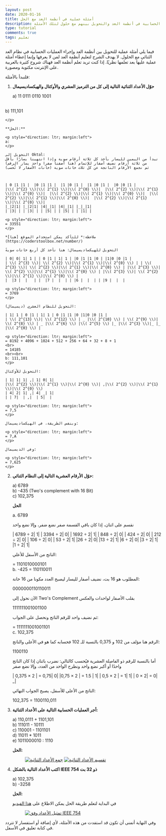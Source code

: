 ```yaml
---
layout: post
date: 2020-01-16
title: أمثلة عملية في أنطمة العد مع الحل
description: أمثلة في العمليات الحسابية في أنطمة العد والتحويل بينهم مع حلول لتلك الأمثلة
type: tutorial
comments: true
tags: تعليم
---
```


<style>
table {
  border-collapse: collapse;
  text-align: center;
  direction: ltr;
  overflow-x:auto;
}
table, th, td, tr {
  border: 1px solid #ddd;
}
 tr:hover {background-color: #f5f5f5;} 
</style>

فيما يلي أمثلة عملية للتحويل بين أنظمة العد وإجراء العمليات الحسابية في نظام العد الثنائي مع الحلول. لا يهدف الشرح لتعليم أنظمة العد لمن لا يعرفها وإنما إعطاء أمثلة عملية عليها بعد تعلمها نظريًا. إذا كنت تريد تعلم أنظمة العد فهناك شروح كثيرة بالعربية على الإنترنت مكتوبة ومصورة.

فلنبدأ بالأمثلة:



1. **حوّل الأعداد الثنائية التالية إلى كل من الترميز العشري والأوكتال والهيكساديسيمال**

    <p style="direction: ltr; margin:left">

    a) 11 0111 0110 1001
<br>
    b) 111,101
    
    </p>

    **الحل:**

    <p style="direction: ltr; margin:left">
    a:
    </p>

    التحويل إلى Oktal:
    نبدأ من اليمين لليسار بأخذ كل ثلاثة أرقام سوية وإذا انتهينا يسارًا بأقل من ثلاثة أرقام نضيف أصفار للإتمام (هنا أضفنا صفرا واحد يسار الرقم)
    ثم نجمع الأرقام الناتجة عن كل ثلاث خانات سوية (خانات الأصفار لا تُحسب)



    | 0 |1 |1 |  |0 |1 |1 |  |1 |0 |1 |  |1 |0 |1 |  |0 |0 |1 |
    |\\( 2^{2} \\)|\\( 2^{1} \\)|\\( 2^{0} \\)|  |\\( 2^{2} \\)|\\( 2^{1} \\)|\\( 2^{0} \\)|  |\\( 2^{2} \\)|\\( 2^{1} \\)|\\( 2^{0} \\)|  |\\( 2^{2} \\)|\\( 2^{1} \\)|\\( 2^{0} \\)|  |\\( 2^{2} \\)|\\( 2^{1} \\)|\\( 2^{0} \\)|
    |_|2|1| |_|2|1| |4|_|1| |4|_|1| |_|_|1|
    | |3| | | |3| | | |5| | | |5| | | |1| |

    <p style="direction: ltr; margin:left">
    = 33551
    </p>

    *ملاحظة:* للتأكد يمكن استخدام الموقع [هنا](https://coderstoolbox.net/number/)

    التحويل للهيكساديسيمال: هنا نأخذ كل أربع خانات سويةً

    | 0| 0| 1| 1 | | 0 |1 | 1| 1 | |0 |1 |1 |0 | |1|0 |0 |1 |
    | \\( 2^{3} \\)| \\( 2^{2} \\)|\\( 2^{1} \\)|\\( 2^{0} \\) | | \\( 2^{3} \\)| \\( 2^{2} \\)|\\( 2^{1} \\)|\\( 2^{0} \\) | |\\( 2^{3} \\)| \\( 2^{2} \\)|\\( 2^{1} \\)|\\( 2^{0} \\) | |\\( 2^{3} \\)| \\( 2^{2} \\)|\\( 2^{1} \\)|\\( 2^{0} \\) |
    |  |3 |  |   | |  |7 |  |  | | |6 |  |  | | |9 |  |  |

    <p style="direction: ltr; margin:left">
    = 3769
    </p>

    التحويل للنظام العشري (ديسيمال):
    
    | 1| 1 | 0 |1 | 1| 1 | 0 |1 |1 |0 |1|0 |0 |1 |
    | \\( 2^{13} \\)| \\( 2^{12} \\) | _ |\\( 2^{10} \\) | \\( 2^{9} \\)| \\( 2^{8} \\) | _ |\\( 2^{6} \\) |\\( 2^{5} \\) |_ |\\( 2^{3} \\)|_ |_ |\\( 2^{0} \\) |

    <p style="direction: ltr; margin:left">
    = 8192 + 4096 + 1024 + 512 + 256 + 64 + 32 + 8 + 1
    <br>
    = 14185
    <br><br>
    b: 111,101 
    </p>
    
    التحويل للأوكتال:

    | 1| 1| 1| ,| 1| 0| 1|
    |\\( 2^{2} \\)|\\( 2^{1} \\)|\\( 2^{0} \\)| ,|\\( 2^{2} \\)|\\( 2^{1} \\)|\\( 2^{0} \\)
    | 4| 2| 1| ,| 4| _| 1|
    | | 7|  | ,|  | 5|  |

    <p style="direction: ltr; margin:left">
    = 7,5
    </p>

    وبنفس الطريقة، في الهيكساديسيمال:

    <p style="direction: ltr; margin:left">
    = 7,A
    </p>
    
    وفي الديسيمال:

    <p style="direction: ltr; margin:left">
    = 7,625
    </p>

2. **حوّل الأرقام العشرية التالية إلى النظام الثنائي:**

    <p style="direction: ltr; margin:left">

    a) 6789
    <br>
    b) -435 (Two's complement with 16 Bit)
    <br>
    c) 102,375
    </p>

    **الحل**

    <p style="direction: ltr; margin:left">

    a. 6789
    </p>
    
    نقسم على اثنان، إذا كان باقي القسمة صفر نضع ضفر، وإلا نضع واحد

    | 6789 ÷ 2| 1|
    | 3394 ÷ 2| 0|
    | 1692 ÷ 2| 1|
    | 848 ÷ 2| 0|
    | 424 ÷ 2| 0|
    | 212 ÷ 2| 0|
    | 106 ÷ 2| 0|
    | 53 ÷ 2| 1|
    |26 ÷ 2| 0|
    |13 ÷ 2| 1|
    |6 ÷ 2| 0|
    |3 ÷ 2| 1|
    |1 ÷ 2| 1|

    الناتج من الأسفل للأعلي:

    <p style="direction: ltr; margin:left">
    = 1101010000101
    <br>
    b. -425 = 110110011
    </p>
    المطلوب هو 16 بت، نضيف أصفار لليسار ليصبح العدد مكونا من 16 خانة:

     <p style="direction: ltr; margin:left">
     0000000110110011
    </p>
    
    الآن نحول إلى Two's Complement بقلب الأصفار لواحدات والعكس
    
     <p style="direction: ltr; margin:left">
  
     1111111001001100
    </p>

    ثم نضيف واحد للرقم الناتج ونحصل على الجواب:

    <p style="direction: ltr; margin:left">
  
     =  1111111001001101
    <br>
    c. 102,375
    </p>
    
    الرقم هنا مؤلف من 102 و 0,375 بالنسبة للـ 102 فحسابه كما هو في الأعلى والناتج:
 
    <p style="direction: ltr; margin:left">
  
     1100110
    </p>

    أما بالنسبة للرقم ذو الفاصلة العشرية فيُحسب كالتالي: نضرب باثنان إذا كان الناتج واحدًا أو أكبر نضع واحد ونطرح الواحد من العدد، وإلا نضع صفر

    | 0,375 × 2 | = 0,75| 0|
    |0,75 × 2 | = 1.5 | 1|
    | 0,5 × 2 | = 1| 1|
    | 0 × 2| = 0| _|

    الناتج من الأعلى للأسفل، يصبح الجواب النهائي:

    <p style="direction: ltr; margin:left">
    102,375 = 1100110,011
    </p>
3. **أجر العمليات الحسابية التالية على الأعداد الثنائية:**

    <p style="direction: ltr; margin:left">
    a) 110,0111 + 1101,101
    <br>
    b) 111011 - 10111
    <br>
    c) 110001 - 1101101
    <br>
    d) 11011 * 1011
    <br>
    e) 1011000010 : 1110
    </p>

    **الحل:**

    <figure class="half">
    <a href="/assets/Aufgabe3.jpg"><img src="/assets/Aufgabe3.jpg" alt="جمع الأعداد الثنائية"></a>
    <a href="/assets/Aufgabe3_1.jpg"><img src="/assets/Aufgabe3_1.jpg" alt="تقسيم الأعداد الثنائية"></a>
    </figure>

4. **اكتب الأعداد التالية بالشكل IEEE 754 ذو 32 بت**

    <p style="direction: ltr; margin:left">
    a) 102,375
    <br>
    b) -3258
    </p>

    **الحل:**

    في البداية لتعلم طريقة الحل يمكن الاطلاع على [هذا الفيديو](https://www.youtube.com/watch?v=8afbTaA-gOQ)

     <figure class="half">
    <a href="/assets/Aufgabe4.jpg"><img src="/assets/Aufgabe4.jpg" alt="تمثيل الأعداد وفق IEEE 754"></a>
    </figure>

وفي النهاية أتمنى أن تكون قد استفدت من هذه الأمثلة، ﻷي إضافة أو استفسار لا تتردد في كتابة تعليق في الأسفل.



